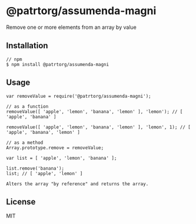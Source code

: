 # @patrtorg/assumenda-magni

Remove one or more elements from an array by value

## Installation

	// npm
	$ npm install @patrtorg/assumenda-magni

## Usage

	var removeValue = require('@patrtorg/assumenda-magni');

	// as a function
	removeValue([ 'apple', 'lemon', 'banana', 'lemon' ], 'lemon'); // [ 'apple', 'banana' ]

	removeValue([ 'apple', 'lemon', 'banana', 'lemon' ], 'lemon', 1); // [ 'apple', 'banana', 'lemon' ]

	// as a method
	Array.prototype.remove = removeValue;

	var list = [ 'apple', 'lemon', 'banana' ];

	list.remove('banana');
	list; // [ 'apple', 'lemon' ]

	Alters the array "by reference" and returns the array.

## License

MIT